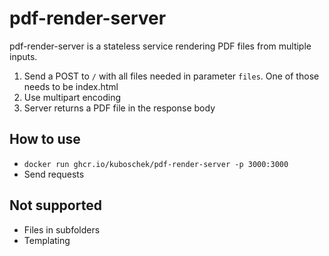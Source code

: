 # pdf-render-server

pdf-render-server is a stateless service rendering PDF files from multiple inputs.

1. Send a POST to `/` with all files needed in parameter `files`. One of those needs to be index.html
2. Use multipart encoding
3. Server returns a PDF file in the response body


## How to use

* `docker run ghcr.io/kuboschek/pdf-render-server -p 3000:3000`
* Send requests


## Not supported

* Files in subfolders
* Templating